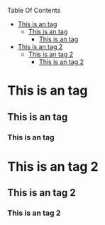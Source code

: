 <!-- START doctoc generated TOC please keep comment here to allow auto update -->
<!-- DON'T EDIT THIS SECTION, INSTEAD RE-RUN doctoc TO UPDATE -->
Table Of Contents

- [This is an tag](#this-is-an-tag)
  - [This is an  tag](#this-is-an--tag)
    - [This is an tag](#this-is-an-tag-1)
- [This is an tag 2](#this-is-an-tag-2)
  - [This is an tag 2](#this-is-an-tag-2-1)
    - [This is an tag 2](#this-is-an-tag-2-2)

<!-- END doctoc generated TOC please keep comment here to allow auto update -->

# This is an tag
## This is an  tag
### This is an tag
# This is an tag 2
## This is an tag 2 
### This is an tag 2
